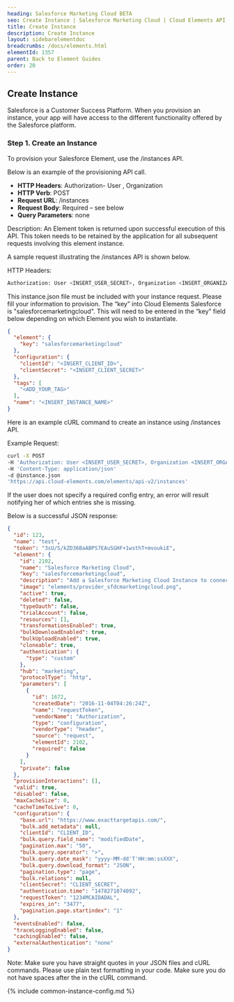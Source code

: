```yaml
---
heading: Salesforce Marketing Cloud BETA
seo: Create Instance | Salesforce Marketing Cloud | Cloud Elements API Docs
title: Create Instance
description: Create Instance
layout: sidebarelementdoc
breadcrumbs: /docs/elements.html
elementId: 1357
parent: Back to Element Guides
order: 20
---
```


## Create Instance

Salesforce is a Customer Success Platform. When you provision an instance, your app will have access to the different functionality offered by the Salesforce platform.

### Step 1. Create an Instance

To provision your Salesforce Element, use the /instances API.

Below is an example of the provisioning API call.

* __HTTP Headers__: Authorization- User <user secret>, Organization <organization secret>
* __HTTP Verb__: POST
* __Request URL__: /instances
* __Request Body__: Required – see below
* __Query Parameters__: none

Description: An Element token is returned upon successful execution of this API. This token needs to be retained by the application for all subsequent requests involving this element instance.

A sample request illustrating the /instances API is shown below.

HTTP Headers:

```bash
Authorization: User <INSERT_USER_SECRET>, Organization <INSERT_ORGANIZATION_SECRET>

```
This instance.json file must be included with your instance request.  Please fill your information to provision.  The “key” into Cloud Elements Salesforce is "salesforcemarketingcloud".  This will need to be entered in the “key” field below depending on which Element you wish to instantiate.

```json
{
  "element": {
    "key": "salesforcemarketingcloud"
  },
  "configuration": {
    "clientId": "<INSERT_CLIENT_ID>",
    "clientSecret": "<INSERT_CLIENT_SECRET>"
  },
  "tags": [
    "<ADD_YOUR_TAG>"
  ],
  "name": "<INSERT_INSTANCE_NAME>"
}
```

Here is an example cURL command to create an instance using /instances API.

Example Request:

```bash
curl -X POST
-H 'Authorization: User <INSERT_USER_SECRET>, Organization <INSERT_ORGANIZATION_SECRET>'
-H 'Content-Type: application/json'
-d @instance.json
'https://api.cloud-elements.com/elements/api-v2/instances'
```

If the user does not specify a required config entry, an error will result notifying her of which entries she is missing.

Below is a successful JSON response:

```json
{
  "id": 123,
  "name": "test",
  "token": "3sU/S/kZD36BaABPS7EAuSGHF+1wsthT+mvoukiE",
  "element": {
    "id": 2102,
    "name": "Salesforce Marketing Cloud",
    "key": "salesforcemarketingcloud",
    "description": "Add a Salesforce Marketing Cloud Instance to connect your existing Salesforce Marketing Cloud account to the Marketing Hub, allowing you to manage activities, campaigns, and contacts across multiple Marketing Elements and other Salesforce services. You will need your Salesforce Marketing Cloud account information to add an instance.",
    "image": "elements/provider_sfdcmarketingcloud.png",
    "active": true,
    "deleted": false,
    "typeOauth": false,
    "trialAccount": false,
    "resources": [],
    "transformationsEnabled": true,
    "bulkDownloadEnabled": true,
    "bulkUploadEnabled": true,
    "cloneable": true,
    "authentication": {
      "type": "custom"
    },
    "hub": "marketing",
    "protocolType": "http",
    "parameters": [
      {
        "id": 1672,
        "createdDate": "2016-11-04T04:26:24Z",
        "name": "requestToken",
        "vendorName": "Authorization",
        "type": "configuration",
        "vendorType": "header",
        "source": "request",
        "elementId": 2102,
        "required": false
      }
    ],
    "private": false
  },
  "provisionInteractions": [],
  "valid": true,
  "disabled": false,
  "maxCacheSize": 0,
  "cacheTimeToLive": 0,
  "configuration": {
    "base.url": "https://www.exacttargetapis.com/",
    "bulk.add_metadata": null,
    "clientId": "CLIENT_ID",
    "bulk.query.field_name": "modifiedDate",
    "pagination.max": "50",
    "bulk.query.operator": ">",
    "bulk.query.date_mask": "yyyy-MM-dd'T'HH:mm:ssXXX",
    "bulk.query.download_format": "JSON",
    "pagination.type": "page",
    "bulk.relations": null,
    "clientSecret": "CLIENT_SECRET",
    "authentication.time": "1478271074092",
    "requestToken": "1234MCAIDADAL",
    "expires_in": "3477",
    "pagination.page.startindex": "1"
  },
  "eventsEnabled": false,
  "traceLoggingEnabled": false,
  "cachingEnabled": false,
  "externalAuthentication": "none"
}
```

Note:  Make sure you have straight quotes in your JSON files and cURL commands.  Please use plain text formatting in your code.  Make sure you do not have spaces after the in the cURL command.

{% include common-instance-config.md %}
